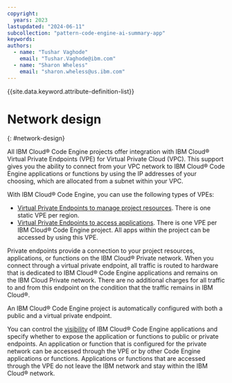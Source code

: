 ```yaml
---
copyright:
  years: 2023
lastupdated: "2024-06-11"
subcollection: "pattern-code-engine-ai-summary-app"
keywords:
authors:
  - name: "Tushar Vaghode"
    email: "Tushar.Vaghode@ibm.com"
  - name: "Sharon Wheless"
    email: "sharon.wheless@us.ibm.com"
---
```


{{site.data.keyword.attribute-definition-list}}

# Network design
{: #network-design}

All IBM Cloud® Code Engine projects offer integration with IBM Cloud® Virtual Private Endpoints (VPE) for Virtual Private Cloud (VPC). This support gives you the ability to connect from your VPC network to IBM Cloud® Code Engine applications or functions by using the IP addresses of your choosing, which are allocated from a subnet within your VPC.

With IBM Cloud® Code Engine, you can use the following types of VPEs:

* [Virtual Private Endpoints to manage project resources](https://cloud.ibm.com/docs/codeengine?topic=codeengine-regions#endpoints-project). There is one static VPE per region.
* [Virtual Private Endpoints to access applications](https://cloud.ibm.com/docs/codeengine?topic=codeengine-regions#endpoints-app). There is one VPE per IBM Cloud® Code Engine project. All apps within the project can be accessed by using this VPE.

Private endpoints provide a connection to your project resources, applications, or functions on the IBM Cloud® Private network. When you connect through a virtual private endpoint, all traffic is routed to hardware that is dedicated to IBM Cloud® Code Engine applications and remains on the IBM Cloud Private network. There are no additional charges for all traffic to and from this endpoint on the condition that the traffic remains in IBM Cloud®.

An IBM Cloud® Code Engine project is automatically configured with both a public and a virtual private endpoint.

You can control the [visibility](https://cloud.ibm.com/docs/codeengine?topic=codeengine-application-workloads#optionsvisibility) of IBM Cloud® Code Engine applications and specify whether to expose the application or functions to public or private endpoints. An application or function that is configured for the private network can be accessed through the VPE or by other Code Engine applications or functions. Applications or functions that are accessed through the VPE do not leave the IBM network and stay within the IBM Cloud® network.
